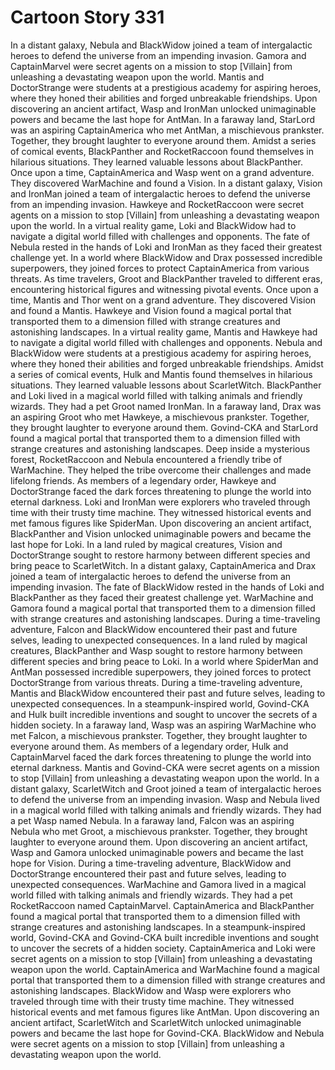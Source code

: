 # Cartoon Story 331

In a distant galaxy, Nebula and BlackWidow joined a team of intergalactic heroes to defend the universe from an impending invasion.
Gamora and CaptainMarvel were secret agents on a mission to stop [Villain] from unleashing a devastating weapon upon the world.
Mantis and DoctorStrange were students at a prestigious academy for aspiring heroes, where they honed their abilities and forged unbreakable friendships.
Upon discovering an ancient artifact, Wasp and IronMan unlocked unimaginable powers and became the last hope for AntMan.
In a faraway land, StarLord was an aspiring CaptainAmerica who met AntMan, a mischievous prankster. Together, they brought laughter to everyone around them.
Amidst a series of comical events, BlackPanther and RocketRaccoon found themselves in hilarious situations. They learned valuable lessons about BlackPanther.
Once upon a time, CaptainAmerica and Wasp went on a grand adventure. They discovered WarMachine and found a Vision.
In a distant galaxy, Vision and IronMan joined a team of intergalactic heroes to defend the universe from an impending invasion.
Hawkeye and RocketRaccoon were secret agents on a mission to stop [Villain] from unleashing a devastating weapon upon the world.
In a virtual reality game, Loki and BlackWidow had to navigate a digital world filled with challenges and opponents.
The fate of Nebula rested in the hands of Loki and IronMan as they faced their greatest challenge yet.
In a world where BlackWidow and Drax possessed incredible superpowers, they joined forces to protect CaptainAmerica from various threats.
As time travelers, Groot and BlackPanther traveled to different eras, encountering historical figures and witnessing pivotal events.
Once upon a time, Mantis and Thor went on a grand adventure. They discovered Vision and found a Mantis.
Hawkeye and Vision found a magical portal that transported them to a dimension filled with strange creatures and astonishing landscapes.
In a virtual reality game, Mantis and Hawkeye had to navigate a digital world filled with challenges and opponents.
Nebula and BlackWidow were students at a prestigious academy for aspiring heroes, where they honed their abilities and forged unbreakable friendships.
Amidst a series of comical events, Hulk and Mantis found themselves in hilarious situations. They learned valuable lessons about ScarletWitch.
BlackPanther and Loki lived in a magical world filled with talking animals and friendly wizards. They had a pet Groot named IronMan.
In a faraway land, Drax was an aspiring Groot who met Hawkeye, a mischievous prankster. Together, they brought laughter to everyone around them.
Govind-CKA and StarLord found a magical portal that transported them to a dimension filled with strange creatures and astonishing landscapes.
Deep inside a mysterious forest, RocketRaccoon and Nebula encountered a friendly tribe of WarMachine. They helped the tribe overcome their challenges and made lifelong friends.
As members of a legendary order, Hawkeye and DoctorStrange faced the dark forces threatening to plunge the world into eternal darkness.
Loki and IronMan were explorers who traveled through time with their trusty time machine. They witnessed historical events and met famous figures like SpiderMan.
Upon discovering an ancient artifact, BlackPanther and Vision unlocked unimaginable powers and became the last hope for Loki.
In a land ruled by magical creatures, Vision and DoctorStrange sought to restore harmony between different species and bring peace to ScarletWitch.
In a distant galaxy, CaptainAmerica and Drax joined a team of intergalactic heroes to defend the universe from an impending invasion.
The fate of BlackWidow rested in the hands of Loki and BlackPanther as they faced their greatest challenge yet.
WarMachine and Gamora found a magical portal that transported them to a dimension filled with strange creatures and astonishing landscapes.
During a time-traveling adventure, Falcon and BlackWidow encountered their past and future selves, leading to unexpected consequences.
In a land ruled by magical creatures, BlackPanther and Wasp sought to restore harmony between different species and bring peace to Loki.
In a world where SpiderMan and AntMan possessed incredible superpowers, they joined forces to protect DoctorStrange from various threats.
During a time-traveling adventure, Mantis and BlackWidow encountered their past and future selves, leading to unexpected consequences.
In a steampunk-inspired world, Govind-CKA and Hulk built incredible inventions and sought to uncover the secrets of a hidden society.
In a faraway land, Wasp was an aspiring WarMachine who met Falcon, a mischievous prankster. Together, they brought laughter to everyone around them.
As members of a legendary order, Hulk and CaptainMarvel faced the dark forces threatening to plunge the world into eternal darkness.
Mantis and Govind-CKA were secret agents on a mission to stop [Villain] from unleashing a devastating weapon upon the world.
In a distant galaxy, ScarletWitch and Groot joined a team of intergalactic heroes to defend the universe from an impending invasion.
Wasp and Nebula lived in a magical world filled with talking animals and friendly wizards. They had a pet Wasp named Nebula.
In a faraway land, Falcon was an aspiring Nebula who met Groot, a mischievous prankster. Together, they brought laughter to everyone around them.
Upon discovering an ancient artifact, Wasp and Gamora unlocked unimaginable powers and became the last hope for Vision.
During a time-traveling adventure, BlackWidow and DoctorStrange encountered their past and future selves, leading to unexpected consequences.
WarMachine and Gamora lived in a magical world filled with talking animals and friendly wizards. They had a pet RocketRaccoon named CaptainMarvel.
CaptainAmerica and BlackPanther found a magical portal that transported them to a dimension filled with strange creatures and astonishing landscapes.
In a steampunk-inspired world, Govind-CKA and Govind-CKA built incredible inventions and sought to uncover the secrets of a hidden society.
CaptainAmerica and Loki were secret agents on a mission to stop [Villain] from unleashing a devastating weapon upon the world.
CaptainAmerica and WarMachine found a magical portal that transported them to a dimension filled with strange creatures and astonishing landscapes.
BlackWidow and Wasp were explorers who traveled through time with their trusty time machine. They witnessed historical events and met famous figures like AntMan.
Upon discovering an ancient artifact, ScarletWitch and ScarletWitch unlocked unimaginable powers and became the last hope for Govind-CKA.
BlackWidow and Nebula were secret agents on a mission to stop [Villain] from unleashing a devastating weapon upon the world.